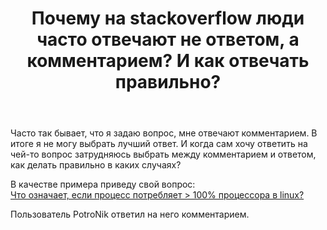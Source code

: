 ﻿---
title: "Почему на stackoverflow люди часто отвечают не ответом, а комментарием? И как отвечать правильно?"
se.owner.user_id: 208161
se.owner.display_name: "Алексей Ковальчук"
se.owner.link: "https://ru.meta.stackoverflow.com/users/208161/%d0%90%d0%bb%d0%b5%d0%ba%d1%81%d0%b5%d0%b9-%d0%9a%d0%be%d0%b2%d0%b0%d0%bb%d1%8c%d1%87%d1%83%d0%ba"
se.link: "https://ru.meta.stackoverflow.com/questions/10547/%d0%9f%d0%be%d1%87%d0%b5%d0%bc%d1%83-%d0%bd%d0%b0-stackoverflow-%d0%bb%d1%8e%d0%b4%d0%b8-%d1%87%d0%b0%d1%81%d1%82%d0%be-%d0%be%d1%82%d0%b2%d0%b5%d1%87%d0%b0%d1%8e%d1%82-%d0%bd%d0%b5-%d0%be%d1%82%d0%b2%d0%b5%d1%82%d0%be%d0%bc-%d0%b0-%d0%ba%d0%be%d0%bc%d0%bc%d0%b5%d0%bd%d1%82%d0%b0%d1%80%d0%b8%d0%b5%d0%bc-%d0%98-%d0%ba%d0%b0%d0%ba-%d0%be%d1%82"
se.question_id: 10547
se.post_type: question
se.score: 2
---
<p>Часто так бывает, что я задаю вопрос, мне отвечают комментарием. В итоге я не могу выбрать лучший ответ.  И когда сам хочу ответить на чей-то вопрос затрудняюсь выбрать между комментарием и ответом, как делать правильно в каких случаях?</p>
<p>В качестве примера приведу свой вопрос:<br />
<a href="https://ru.stackoverflow.com/questions/1098631/%d0%a7%d1%82%d0%be-%d0%be%d0%b7%d0%bd%d0%b0%d1%87%d0%b0%d0%b5%d1%82-%d0%b5%d1%81%d0%bb%d0%b8-%d0%bf%d1%80%d0%be%d1%86%d0%b5%d1%81%d1%81-%d0%bf%d0%be%d1%82%d1%80%d0%b5%d0%b1%d0%bb%d1%8f%d0%b5%d1%82-100-%d0%bf%d1%80%d0%be%d1%86%d0%b5%d1%81%d1%81%d0%be%d1%80%d0%b0-%d0%b2-linux">Что означает, если процесс потребляет &gt; 100% процессора в linux?</a></p>
<p>Пользователь PotroNik ответил на него комментарием.</p>
